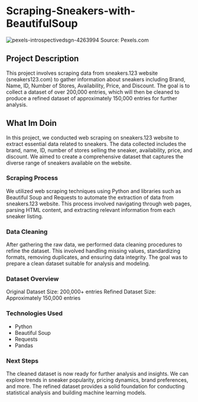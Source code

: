 # Scraping-Sneakers-with-BeautifulSoup
![pexels-introspectivedsgn-4263994](https://github.com/roniantoniius/Scraping-Sneakers-with-BeautifulSoup/assets/121453378/0b64e573-bb95-4d71-a766-e420ac3f7aec)
Source: Pexels.com

## Project Description
This project involves scraping data from sneakers.123 website (sneakers123.com) to gather information about sneakers including Brand, Name, ID, Number of Stores, Availability, Price, and Discount. The goal is to collect a dataset of over 200,000 entries, which will then be cleaned to produce a refined dataset of approximately 150,000 entries for further analysis.

## What Im Doin
In this project, we conducted web scraping on sneakers.123 website to extract essential data related to sneakers. The data collected includes the brand, name, ID, number of stores selling the sneaker, availability, price, and discount. We aimed to create a comprehensive dataset that captures the diverse range of sneakers available on the website.

### Scraping Process
We utilized web scraping techniques using Python and libraries such as Beautiful Soup and Requests to automate the extraction of data from sneakers.123 website. This process involved navigating through web pages, parsing HTML content, and extracting relevant information from each sneaker listing.

### Data Cleaning
After gathering the raw data, we performed data cleaning procedures to refine the dataset. This involved handling missing values, standardizing formats, removing duplicates, and ensuring data integrity. The goal was to prepare a clean dataset suitable for analysis and modeling.

### Dataset Overview
Original Dataset Size: 200,000+ entries
Refined Dataset Size: Approximately 150,000 entries

### Technologies Used
- Python
- Beautiful Soup
- Requests
- Pandas

### Next Steps
The cleaned dataset is now ready for further analysis and insights. We can explore trends in sneaker popularity, pricing dynamics, brand preferences, and more. The refined dataset provides a solid foundation for conducting statistical analysis and building machine learning models.
